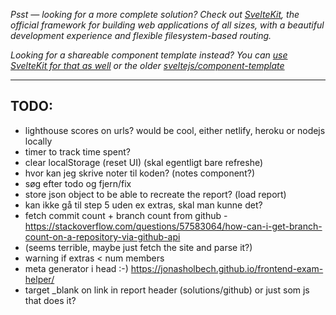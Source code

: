 _Psst — looking for a more complete solution? Check out [SvelteKit](https://kit.svelte.dev), the official framework for building web applications of all sizes, with a beautiful development experience and flexible filesystem-based routing._

_Looking for a shareable component template instead? You can [use SvelteKit for that as well](https://kit.svelte.dev/docs#packaging) or the older [sveltejs/component-template](https://github.com/sveltejs/component-template)_

---

## TODO:
- lighthouse scores on urls? would be cool, either netlify, heroku or nodejs locally 
- timer to track time spent?
- clear localStorage (reset UI) (skal egentligt bare refreshe)
- hvor kan jeg skrive noter til koden? (notes component?)
- søg efter todo og fjern/fix
- store json object to be able to recreate the report? (load report)
- kan ikke gå til step 5 uden ex extras, skal man kunne det?
- fetch commit count + branch count from github - https://stackoverflow.com/questions/57583064/how-can-i-get-branch-count-on-a-repository-via-github-api
- (seems terrible, maybe just fetch the site and parse it?)
- warning if extras < num members
- meta generator i head :-) https://jonasholbech.github.io/frontend-exam-helper/
- target \_blank on link in report header (solutions/github) or just som js that does it?

